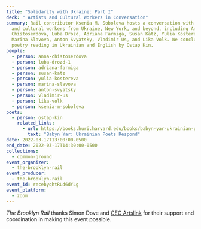 ```yaml
---
title: "Solidarity with Ukraine: Part I"
deck: " Artists and Cultural Workers in Conversation"
summary: Rail contributor Ksenia M. Soboleva hosts a conversation with artists
  and cultural workers from Ukraine, New York, and beyond, including Anna
  Chistoserdova, Luba Drozd, Adriana Farmiga, Susan Katz, Yulia Kostereva,
  Marina Slavova, Anton Svyatsky, Vladimir Us, and Lika Volk. We conclude with a
  poetry reading in Ukrainian and English by Ostap Kin.
people:
  - person: anna-chistoserdova
  - person: luba-drozd-1
  - person: adriana-farmiga
  - person: susan-katz
  - person: yulia-kostereva
  - person: marina-slavova
  - person: anton-svyatsky
  - person: vladimir-us
  - person: lika-volk
  - person: ksenia-m-soboleva
poets:
  - person: ostap-kin
    related_links:
      - url: https://books.huri.harvard.edu/books/babyn-yar-ukrainian-poets
        text: "Babyn Yar: Ukrainian Poets Respond"
date: 2022-03-17T13:00:00-0500
end_date: 2022-03-17T14:30:00-0500
collections:
  - common-ground
event_organizer:
  - the-brooklyn-rail
event_producer:
  - the-brooklyn-rail
event_id: recebyqhtRLd6dYLg
event_platform:
  - zoom
---
```

*The Brooklyn Rail* thanks Simon Dove and [CEC Artslink](https://www.cecartslink.org/) for their support and coordination in making this event possible.